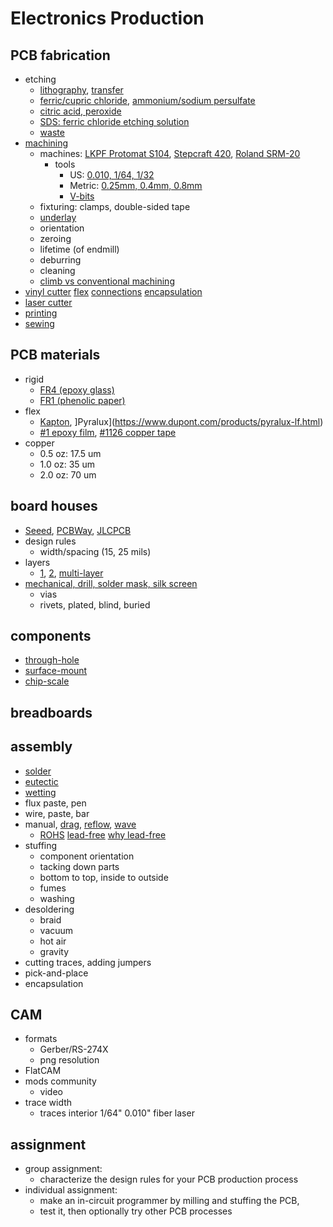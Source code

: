 # Electronics Production
## PCB fabrication
- etching
  - [lithography](https://www.4pcb.com/media/presentation-how-to-build-pcb.pdf), [transfer](https://hackaday.com/2016/09/12/take-your-pcbs-from-good-to-great-toner-transfer/)
  - [ferric/cupric chloride](https://www.instructables.com/DIY-PCB-Etching/), [ammonium/sodium persulfate](https://www.instructables.com/PCB-Etching-prototyping/)
  - [citric acid, peroxide](http://fab.academany.org/2020/labs/kamakura/students/toshiki-tsuchiyama/assignments/week04/#5-make-etching-liquid)
  - [SDS: ferric chloride etching solution](https://us.vwr.com/assetsvc/asset/en_US/id/25631107/contents)
  - [waste](https://www.nea.gov.sg/docs/default-source/our-services/management-of-hazardous-waste.pdf)
- [machining](https://www.youtube.com/watch?v=rd0R0onbfJ0)
  - machines: [LKPF Protomat S104](https://www.lpkfusa.com/products/pcb_prototyping/machines/protomat_s104/), [Stepcraft 420](https://shop.stepcraft-systems.com/stepcraft-2-420-construction-kit), [Roland SRM-20](https://www.rolanddga.com/products/3d/srm-20-small-milling-machine)
    - tools
      - US: [0.010, 1/64, 1/32](https://www.precisebits.com/products/carbidebits/precisebit-stub.asp)
      - Metric: [0.25mm, 0.4mm, 0.8mm](https://www.aliexpress.com/item/4000742206744.html?spm=a2g0o.search0303.0.0.79a54579aaGsJT&algo_pvid=30027324-f6c4-48d1-aea6-52a1ca296834&algo_expid=30027324-f6c4-48d1-aea6-52a1ca296834-8&btsid=0bb0624116036248349635672e19ec&ws_ab_test=searchweb0_0,searchweb201602_,searchweb201603_)
      - [V-bits](https://www.aliexpress.com/item/32959716123.html?spm=a2g0o.detail.1000014.27.a0a4663eFDrF81&gps-id=pcDetailBottomMoreOtherSeller&scm=1007.14976.194266.0&scm_id=1007.14976.194266.0&scm-url=1007.14976.194266.0&pvid=c6e7ceff-1e44-4cf0-9820-bcb9c6187503&_t=gps-id:pcDetailBottomMoreOtherSeller,scm-url:1007.14976.194266.0,pvid:c6e7ceff-1e44-4cf0-9820-bcb9c6187503,tpp_buckets:668%230%23131923%2395_668%23808%234094%23317_668%23888%233325%2310_4976%230%23194266%238_4976%232711%237538%23182_4976%233104%239653%234_4976%234052%2318550%2321_4976%233141%239887%235_668%234328%2319931%23459_668%232846%238111%23453_668%232717%237559%2384_668%231000022185%231000066059%230_668%233422%2315392%23431_4452%230%23189847%230_4452%233474%2315675%23241_4452%233098%239599%23465_4452%233564%2316062%23633)
   - fixturing: clamps, double-sided tape
   - [underlay](http://www.ysbackupboard.com/product/underlaymaterial.html)
   - orientation
   - zeroing
   - lifetime (of endmill)
   - deburring
   - cleaning
   - [climb vs conventional machining](https://vivadifferences.com/climb-milling-vs-conventional-milling/)
- [vinyl cutter](http://fab.cba.mit.edu/classes/863.17/Harvard/people/HonghaoDeng/project-3/project-3.html) [flex](http://fab.cba.mit.edu/classes/863.17/Harvard/people/HonghaoDeng/project-9/project-9.html) [connections](http://fab.cba.mit.edu/classes/863.17/CBA/people/tomasero/index.html) [encapsulation](http://fab.cba.mit.edu/classes/863.18/Harvard/people/victoria/week_04.html)
- [laser cutter](http://fabacademy.org/archives/2015/doc/fiber-laser-cutting-pcb.html)
- [printing](http://fab.cba.mit.edu/classes/863.19/CBA/people/joaowilbert/week6/)
- [sewing](http://cba.mit.edu/docs/papers/00.07.E-broidery.pdf)

## PCB materials
- rigid
  - [FR4 (epoxy glass)](https://www.mclpcb.com/fr4-guide/)
  - [FR1 (phenolic paper)](http://www.bestpcbs.com/blog/2016/08/whats-the-difference-for-fr1-fr2-fr3-and-fr4-materials/)
- flex
  - [Kapton](https://www.dupont.com/electronic-materials/polyimide-films.html), ]Pyralux](https://www.dupont.com/products/pyralux-lf.html)
  - [#1 epoxy film](http://multimedia.3m.com/mws/media/37468O/3m-epoxy-film-electrical-tape-1.pdf), [#1126 copper tape](http://multimedia.3m.com/mws/media/104361O/tape-1126-copper-foil-with-conductive-adhesive.pdf)
- copper
  - 0.5 oz: 17.5 um
  - 1.0 oz: 35 um
  - 2.0 oz: 70 um

## board houses
- [Seeed](https://www.seeedstudio.com/fusion.html), [PCBWay](https://www.pcbway.com/), [JLCPCB](https://jlcpcb.com/)
- design rules
  - width/spacing (15, 25 mils)
- layers
  - [1](http://www.electronicsandyou.com/blog/single-sided-pcb.html), [2](http://www.electronicsandyou.com/blog/double-sided-pcb.html), [multi-layer](http://www.electronicsandyou.com/blog/multilayer-pcb.html)
- [mechanical, drill, solder mask, silk screen](https://learn.sparkfun.com/tutorials/pcb-basics/all)
  - vias
  - rivets, plated, blind, buried

## components
- [through-hole](https://www.build-electronic-circuits.com/through-hole-components/)
- [surface-mount](https://www.techopedia.com/definition/18622/chip-scale-package-csp)
- [chip-scale](https://www.techopedia.com/definition/18622/chip-scale-package-csp)

## breadboards

## assembly
- [solder](https://www.digikey.com/en/products/filter/soldering-desoldering-rework-products/262)
- [eutectic](https://fctsolder.com/eutectic-solder/)
- [wetting](https://www.circuitrework.com/guides/7-1-1.html)
- flux paste, pen
- wire, paste, bar
- manual, [drag](https://www.youtube.com/watch?v=wUyetZ5RtPs), [reflow](https://www.youtube.com/watch?v=gu0v8lfLcKg), [wave](https://en.wikipedia.org/wiki/Wave_soldering)
  - [ROHS](http://ec.europa.eu/environment/waste/rohs_eee/index_en.htm) [lead-free](https://www.digikey.com/en/products/detail/chip-quik-inc/SMDSWLF-020-4OZ/2177058) [why lead-free](https://falconerelectronics.com/lead-free-leaded-solder-difference/)
- stuffing
  - component orientation
  - tacking down parts
  - bottom to top, inside to outside
  - fumes
  - washing
- desoldering
  - braid
  - vacuum
  - hot air
  - gravity
- cutting traces, adding jumpers
- pick-and-place
- encapsulation

## CAM
- formats
  - Gerber/RS-274X
  - png resolution
- FlatCAM
- mods community
  - video
- trace width
  - traces interior 1/64" 0.010" fiber laser
   
## assignment
- group assignment:
  - characterize the design rules for your PCB production process
- individual assignment:
  - make an in-circuit programmer by milling and stuffing the PCB,
  - test it, then optionally try other PCB processes
